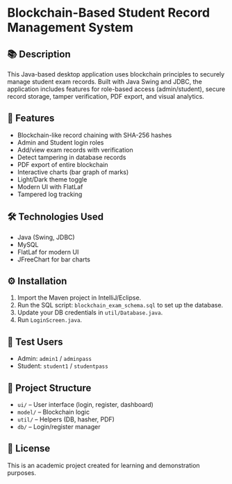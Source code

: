 # Blockchain-Based Student Record Management System

## 📚 Description
This Java-based desktop application uses blockchain principles to securely manage student exam records. Built with Java Swing and JDBC, the application includes features for role-based access (admin/student), secure record storage, tamper verification, PDF export, and visual analytics.

## 🚀 Features
- Blockchain-like record chaining with SHA-256 hashes
- Admin and Student login roles
- Add/view exam records with verification
- Detect tampering in database records
- PDF export of entire blockchain
- Interactive charts (bar graph of marks)
- Light/Dark theme toggle
- Modern UI with FlatLaf
- Tampered log tracking

## 🛠️ Technologies Used
- Java (Swing, JDBC)
- MySQL
- FlatLaf for modern UI
- JFreeChart for bar charts

## ⚙️ Installation
1. Import the Maven project in IntelliJ/Eclipse.
2. Run the SQL script: `blockchain_exam_schema.sql` to set up the database.
3. Update your DB credentials in `util/Database.java`.
4. Run `LoginScreen.java`.

## 🧪 Test Users
- Admin: `admin1` / `adminpass`
- Student: `student1` / `studentpass`

## 📂 Project Structure
- `ui/` – User interface (login, register, dashboard)
- `model/` – Blockchain logic
- `util/` – Helpers (DB, hasher, PDF)
- `db/` – Login/register manager

## 📄 License
This is an academic project created for learning and demonstration purposes.